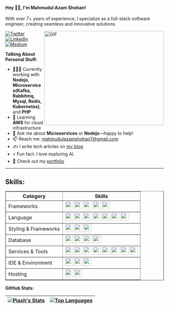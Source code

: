 #### Hey 👋🏽, I'm **Mahmudul Azam Shohan!**

With over 7+ years of experience, I specialize as a full-stack software engineer, creating seamless and innovative solutions.

<img align="right" alt="GIF" width="380px" height="300px" src="https://user-images.githubusercontent.com/74038190/212900420-11d6daeb-4bcd-474f-ad58-86c47d25b541.gif" />

[![Twitter](https://img.shields.io/badge/-Twitter-1DA1F2?style=flat&logo=twitter&logoColor=white)](https://x.com/mahmudulazam)
[![LinkedIn](https://img.shields.io/badge/-LinkedIn-0077B5?style=flat&logo=linkedin&logoColor=white)](https://www.linkedin.com/in/shohan-dev/)
[![Medium](https://img.shields.io/badge/-Medium-12100E?style=flat&logo=medium&logoColor=white)](https://medium.com/@mahmudulazamshohan)

**Talking About Personal Stuff:**

- 👨🏽‍💻 Currently working with **Nodejs**, **Microservices(Kafka, Rabbitmq, Mysql, Redis, Kubernetes)**, and **PHP**
- 🌱 Learning **AWS** for cloud infrastructure
- 💬 Ask me about **Microservices** or **Nodejs**—happy to help!
- 📫 Reach me: [mahmudulazamshohan7@gmail.com](mailto:mahmudulazamshohan7@gmail.com)
- ✍️ I write tech articles on [my blog](http://mahmudulazamshohan.blogspot.com/)
- ⚡ Fun fact: I love exploring AI.
- 🤵 Check out my [portfolio](https://Mahmudulazamshohan.github.io/)

---

**Skills:**
---
<table border="1" width="800px">
  <tr>
    <th>Category</th>
    <th>Skills</th>
  </tr>
  <tr>
    <td>Frameworks</td>
    <td>
        <code><img height="25" src="https://cdn.jsdelivr.net/gh/devicons/devicon@latest/icons/react/react-original.svg" /></code>
        <code><img height="25" src="https://cdn.jsdelivr.net/gh/devicons/devicon@latest/icons/nestjs/nestjs-original.svg" /></code>
        <code><img height="25" src="https://cdn.jsdelivr.net/gh/devicons/devicon@latest/icons/express/express-original.svg" /></code>
        <code><img height="25" src="https://cdn.jsdelivr.net/gh/devicons/devicon@latest/icons/laravel/laravel-original.svg" /></code>
        <code><img height="25" src="https://cdn.jsdelivr.net/gh/devicons/devicon@latest/icons/flask/flask-original-wordmark.svg" /></code>
    </td>
  </tr>
  <tr>
    <td>Language</td>
    <td>
        <code><img height="25" src="https://cdn.jsdelivr.net/gh/devicons/devicon@latest/icons/javascript/javascript-original.svg" /></code>
        <code><img height="25" src="https://cdn.jsdelivr.net/gh/devicons/devicon@latest/icons/typescript/typescript-original.svg"/></code>
        <code><img height="25" src="https://cdn.jsdelivr.net/gh/devicons/devicon@latest/icons/php/php-original.svg"/></code>
        <code><img height="25" src="https://cdn.jsdelivr.net/gh/devicons/devicon@latest/icons/python/python-original.svg"/></code>
        <code><img height="25" src="https://cdn.jsdelivr.net/gh/devicons/devicon@latest/icons/css3/css3-original.svg"/></code>
        <code><img height="25" src="https://cdn.jsdelivr.net/gh/devicons/devicon@latest/icons/sass/sass-original.svg"/></code>
        <code><img height="25" src="https://cdn.jsdelivr.net/gh/devicons/devicon@latest/icons/java/java-original.svg"/></code>
    </td>
  </tr>
  <tr>
    <td>Styling & Frameworks</td>
    <td>
        <code><img height="25" src="https://cdn.jsdelivr.net/gh/devicons/devicon@latest/icons/css3/css3-original.svg"/></code>
        <code><img height="25" src="https://cdn.jsdelivr.net/gh/devicons/devicon@latest/icons/sass/sass-original.svg"/></code>
        <code><img height="25" src="https://cdn.jsdelivr.net/gh/devicons/devicon@latest/icons/stylus/stylus-original.svg"/></code>
    </td>
  </tr>
  <tr>
    <td>Database</td>
    <td>
        <code><img height="25" src="https://cdn.jsdelivr.net/gh/devicons/devicon@latest/icons/mysql/mysql-original-wordmark.svg" /></code>
        <code><img height="25" src="https://cdn.jsdelivr.net/gh/devicons/devicon@latest/icons/mongodb/mongodb-original-wordmark.svg"/></code>
        <code><img height="25" src="https://cdn.jsdelivr.net/gh/devicons/devicon@latest/icons/postgresql/postgresql-original-wordmark.svg"/></code>
        <code><img height="25" src="https://cdn.jsdelivr.net/gh/devicons/devicon@latest/icons/sqlite/sqlite-original.svg"/></code>
    </td>
  </tr>
  <tr>
    <td>Services & Tools</td>
    <td>
        <code><img height="25" src="https://cdn.jsdelivr.net/gh/devicons/devicon@latest/icons/npm/npm-original-wordmark.svg" /></code>
        <code><img height="25" src="https://cdn.jsdelivr.net/gh/devicons/devicon@latest/icons/yarn/yarn-original.svg"/></code>
        <code><img height="25" src="https://cdn.jsdelivr.net/gh/devicons/devicon@latest/icons/composer/composer-original.svg"/></code>
        <code><img height="25" src="https://cdn.jsdelivr.net/gh/devicons/devicon@latest/icons/docker/docker-original.svg"/></code>
        <code><img height="25" src="https://cdn.jsdelivr.net/gh/devicons/devicon@latest/icons/kubernetes/kubernetes-plain-wordmark.svg"/></code>
        <code><img height="25" src="https://cdn.jsdelivr.net/gh/devicons/devicon@latest/icons/github/github-original.svg" /></code>
        <code><img height="25" src="https://cdn.jsdelivr.net/gh/devicons/devicon@latest/icons/apachekafka/apachekafka-original.svg" /></code>
        <code><img height="25" src="https://cdn.jsdelivr.net/gh/devicons/devicon@latest/icons/rabbitmq/rabbitmq-original-wordmark.svg" /></code>
    </td>
  </tr>
   <tr>
    <td>IDE & Environment</td>
    <td>
        <code><img height="25" src="https://cdn.jsdelivr.net/gh/devicons/devicon@latest/icons/vscode/vscode-original.svg" /></code>
        <code><img height="25" src="https://cdn.jsdelivr.net/gh/devicons/devicon@latest/icons/phpstorm/phpstorm-original.svg"/></code>
        <code><img height="25" src="https://cdn.jsdelivr.net/gh/devicons/devicon@latest/icons/webstorm/webstorm-original.svg"/></code>
    </td>
  </tr>
   <tr>
    <td>Hosting</td>
    <td>
      <code><img height="25" src="https://cdn.jsdelivr.net/gh/devicons/devicon@latest/icons/amazonwebservices/amazonwebservices-original-wordmark.svg" /></code>
      <code><img height="25" src="https://cdn.jsdelivr.net/gh/devicons/devicon@latest/icons/digitalocean/digitalocean-original.svg" /></code>
    </td>
  </tr>
</table>

**GitHub Stats:**

| <a href="https://github.com/Mahmudulazamshohan"><img align="center" src="https://github-readme-stats.vercel.app/api?username=Mahmudulazamshohan&show_icons=true&theme=buefy&hide_border=true" alt="Piash's Stats" /></a> | <a href="https://github.com/Mahmudulazamshohan"><img align="center" src="https://github-readme-stats.vercel.app/api/top-langs/?username=Mahmudulazamshohan&layout=compact&theme=buefy&hide_border=true" alt="Top Languages" /></a> |
| ------------- | ------------- |